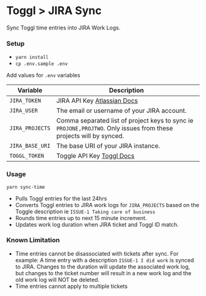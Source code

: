 # Toggl > JIRA Sync

Sync Toggl time entries into JIRA Work Logs.

### Setup

* `yarn install`
* `cp .env.sample .env`

Add values for `.env` variables

| Variable | Description |
| --- | --- |
| `JIRA_TOKEN` | JIRA API Key [Atlassian Docs](https://support.atlassian.com/atlassian-account/docs/manage-api-tokens-for-your-atlassian-account/) |
| `JIRA_USER` | The email or username of your JIRA account. |
| `JIRA_PROJECTS` | Comma separated list of project keys to sync ie `PROJONE,PROJTWO`. Only issues from these projects will by synced. |
| `JIRA_BASE_URI` | The base URI of your JIRA instance. |
| `TOGGL_TOKEN` | Toggle API Key [Toggl Docs](https://github.com/toggl/toggl_api_docs#api-token) |

### Usage

`yarn sync-time`

* Pulls Toggl entries for the last 24hrs
* Converts Toggl entries to JIRA work logs for `JIRA_PROJECTS` based on the
  Toggle description ie `ISSUE-1 Taking care of business`
* Rounds time entries up to next 15 minute increment.
* Updates work log duration when JIRA ticket and Toggl ID match.

### Known Limitation

* Time entries cannot be disassociated with tickets after sync. For example:
  A time entry with a description `ISSUE-1 I did work` is synced to JIRA.
  Changes to the duration will update the associated work log, but changes to
  the ticket number will result in a new work log and the old work log will NOT
  be deleted.
* Time entries cannot apply to multiple tickets
